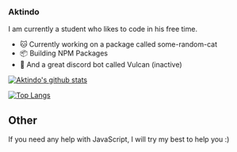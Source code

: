 ### Aktindo
I am currently a student who likes to code in his free time. 

- 🐱 Currently working on a package called some-random-cat
- 📦 Building NPM Packages
- 🤖 And a great discord bot called Vulcan (inactive)

[![Aktindo's github stats](https://github-readme-stats.vercel.app/api?username=Aktindo&show_icons=true)](https://github.com/anuraghazra/github-readme-stats)

[![Top Langs](https://github-readme-stats.vercel.app/api/top-langs/?username=Aktindo)](https://github.com/anuraghazra/github-readme-stats)

## Other
If you need any help with JavaScript, I will try my best to help you :)

<!--
**Aktindo/Aktindo** is a ✨ _special_ ✨ repository because its `README.md` (this file) appears on your GitHub profile.

Here are some ideas to get you started:

- 🔭 I’m currently working on ...
- 🌱 I’m currently learning ...
- 👯 I’m looking to collaborate on ...
- 🤔 I’m looking for help with ...
- 💬 Ask me about ...
- 📫 How to reach me: ...
- 😄 Pronouns: ...
- ⚡ Fun fact: ...
-->
